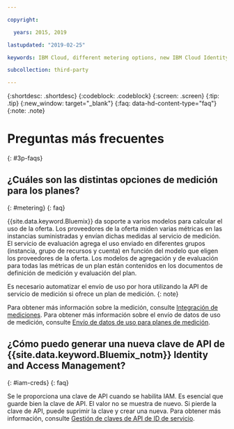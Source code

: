 ```yaml
---

copyright:

  years: 2015, 2019

lastupdated: "2019-02-25"

keywords: IBM Cloud, different metering options, new IBM Cloud Identity, faqs 

subcollection: third-party

---
```


{:shortdesc: .shortdesc}
{:codeblock: .codeblock}
{:screen: .screen}
{:tip: .tip}
{:new_window: target="_blank"}
{:faq: data-hd-content-type="faq"}
{:note: .note}

# Preguntas más frecuentes
{: #3p-faqs}

## ¿Cuáles son las distintas opciones de medición para los planes?
{: #metering}
{: faq}

{{site.data.keyword.Bluemix}} da soporte a varios modelos para calcular el uso de la oferta. Los proveedores de la oferta miden varias métricas en las instancias suministradas y envían dichas medidas al servicio de medición. El servicio de evaluación agrega el uso enviado en diferentes grupos (instancia, grupo de recursos y cuenta) en función del modelo que eligen los proveedores de la oferta. Los modelos de agregación y de evaluación para todas las métricas de un plan están contenidos en los documentos de definición de medición y evaluación del plan.

Es necesario automatizar el envío de uso por hora utilizando la API de servicio de medición si ofrece un plan de medición.
{: note}

Para obtener más información sobre la medición, consulte [Integración de mediciones](/docs/third-party?topic=third-party-meteringintera#meteringintera). Para obtener más información sobre el envío de datos de uso de medición, consulte [Envío de datos de uso para planes de medición](/docs/third-party?topic=third-party-submitusage#submitusage).

## ¿Cómo puedo generar una nueva clave de API de {{site.data.keyword.Bluemix_notm}} Identity and Access Management?
{: #iam-creds}
{: faq}

Se le proporciona una clave de API cuando se habilita IAM. Es esencial que guarde bien la clave de API. El valor no se muestra de nuevo. Si pierde la clave de API, puede suprimir la clave y crear una nueva. Para obtener más información, consulte [Gestión de claves de API de ID de servicio](/docs/iam?topic=iam-serviceidapikeys#serviceidapikeys). 


